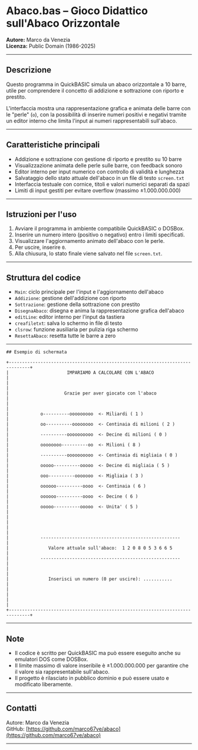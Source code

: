 # Abaco.bas – Gioco Didattico sull'Abaco Orizzontale

**Autore:** Marco da Venezia  
**Licenza:** Public Domain (1986-2025)  

---

## Descrizione

Questo programma in QuickBASIC simula un abaco orizzontale a 10 barre, utile per comprendere il concetto di addizione e sottrazione con riporto e prestito.  

L'interfaccia mostra una rappresentazione grafica e animata delle barre con le "perle" (`o`), con la possibilità di inserire numeri positivi e negativi tramite un editor interno che limita l'input ai numeri rappresentabili sull'abaco.  

---

## Caratteristiche principali

- Addizione e sottrazione con gestione di riporto e prestito su 10 barre  
- Visualizzazione animata delle perle sulle barre, con feedback sonoro  
- Editor interno per input numerico con controllo di validità e lunghezza  
- Salvataggio dello stato attuale dell'abaco in un file di testo `screen.txt`  
- Interfaccia testuale con cornice, titoli e valori numerici separati da spazi  
- Limiti di input gestiti per evitare overflow (massimo ±1.000.000.000)  

---

## Istruzioni per l'uso

1. Avviare il programma in ambiente compatibile QuickBASIC o DOSBox.  
2. Inserire un numero intero (positivo o negativo) entro i limiti specificati.  
3. Visualizzare l'aggiornamento animato dell'abaco con le perle.  
4. Per uscire, inserire `0`.  
5. Alla chiusura, lo stato finale viene salvato nel file `screen.txt`.  

---

## Struttura del codice

- `Main`: ciclo principale per l'input e l'aggiornamento dell'abaco  
- `Addizione`: gestione dell'addizione con riporto  
- `Sottrazione`: gestione della sottrazione con prestito  
- `DisegnaAbaco`: disegna e anima la rappresentazione grafica dell'abaco  
- `editLine`: editor interno per l'input da tastiera  
- `creafiletxt`: salva lo schermo in file di testo  
- `clsrow`: funzione ausiliaria per pulizia riga schermo  
- `ResettaAbaco`: resetta tutte le barre a zero  

---
```
## Esempio di schermata

+------------------------------------------------------------------------------+
|                      IMPARIAMO A CALCOLARE CON L'ABACO                       |
|                                                                              |
|                     Grazie per aver giocato con l'abaco                      |
|                                                                              |
|            o----------ooooooooo  <- Miliardi ( 1 )                           |
|            oo----------oooooooo  <- Centinaia di milioni ( 2 )               |
|            ----------oooooooooo  <- Decine di milioni ( 0 )                  |
|            oooooooo----------oo  <- Milioni ( 8 )                            |
|            ----------oooooooooo  <- Centinaia di migliaia ( 0 )              |
|            ooooo----------ooooo  <- Decine di migliaia ( 5 )                 |
|            ooo----------ooooooo  <- Migliaia ( 3 )                           |
|            oooooo----------oooo  <- Centinaia ( 6 )                          |
|            oooooo----------oooo  <- Decine ( 6 )                             |
|            ooooo----------ooooo  <- Unita' ( 5 )                             |
|                                                                              |
|                                                                              |
|            -----------------------------------------------------             |
|               Valore attuale sull'abaco:  1 2 0 8 0 5 3 6 6 5                |
|            -----------------------------------------------------             |
|                                                                              |
|               Inserisci un numero (0 per uscire): ...........                |
|                                                                              |
|                                                                              |
+------------------------------------------------------------------------------+
```

---

## Note

- Il codice è scritto per QuickBASIC ma può essere eseguito anche su emulatori DOS come DOSBox.  
- Il limite massimo di valore inseribile è ±1.000.000.000 per garantire che il valore sia rappresentabile sull'abaco.  
- Il progetto è rilasciato in pubblico dominio e può essere usato e modificato liberamente.  

---

## Contatti

Autore: Marco da Venezia  
GitHub: [https://github.com/marco67ve/abaco](https://github.com/marco67ve/abaco)

---

